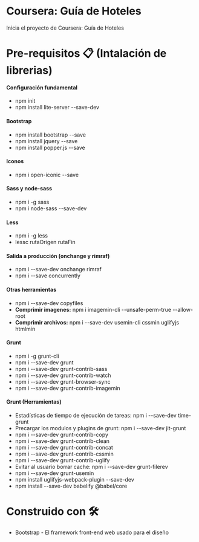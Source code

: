 # Coursera: Guía de Hoteles
Inicia el proyecto de Coursera: Guía de Hoteles


# Pre-requisitos 📋 (Intalación de librerias)
<h4>Configuración fundamental</h4>
<ul>
  <li>npm init</li>
  <li>npm install lite-server --save-dev</li>
</ul>
<h4>Bootstrap</h4>
<ul>
  <li>npm install bootstrap --save</li>
  <li>npm install jquery --save</li>
  <li>npm install popper.js --save</li>
</ul>
<h4>Iconos</h4>
<ul>
  <li>npm i open-iconic --save</li>
</ul>
<h4>Sass y node-sass</h4>
<ul>
  <li>npm i -g sass</li>
  <li>npm i node-sass --save-dev</li>
</ul>
<h4>Less</h4>
<ul>
  <li>npm i -g less</li>
  <li>lessc rutaOrigen rutaFin</li>
</ul>

<h4>Salida a producción (onchange y rimraf)</h4>
<ul>
  <li>npm i --save-dev onchange rimraf</li>
  <li>npm i --save concurrently</li>
</ul>

<h4>Otras herramientas</h4>
<ul>
  <li>npm i --save-dev copyfiles</li>
  <li><strong>Comprimir imagenes:</strong> npm i imagemin-cli --unsafe-perm-true --allow-root</li>
  <li><strong>Comprimir archivos:</strong> npm i --save-dev usemin-cli cssmin uglifyjs htmlmin </li>
</ul>

<h4>Grunt</h4>
<ul>
  <li>npm i -g grunt-cli</li>
  <li>npm i --save-dev grunt</li>
  <li>npm i --save-dev grunt-contrib-sass</li>
  <li>npm i --save-dev grunt-contrib-watch</li>
  <li>npm i --save-dev grunt-browser-sync</li>
  <li>npm i --save-dev grunt-contrib-imagemin</li>
</ul>
<h4>Grunt (Herramientas)</h4>
<ul>
  <li>Estadísticas de tiempo de ejecución de tareas: npm i --save-dev time-grunt</li>
  <li>Precargar los modulos y plugins de grunt: npm i --save-dev jit-grunt</li>
  <li>npm i --save-dev grunt-contrib-copy</li>
  <li>npm i --save-dev grunt-contrib-clean</li>
  <li>npm i --save-dev grunt-contrib-concat</li>
  <li>npm i --save-dev grunt-contrib-cssmin</li>
  <li>npm i --save-dev grunt-contrib-uglify</li>
  <li>Evitar al usuario borrar cache: npm i --save-dev grunt-filerev</li>
  <li>npm i --save-dev grunt-usemin</li>
  <li>npm install uglifyjs-webpack-plugin --save-dev</li>
  <li>npm install --save-dev babelify @babel/core</li>
</ul>

# Construido con 🛠️
<ul>
  <li>Bootstrap - El framework front-end web usado para el diseño</li>
</ul>
